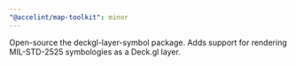 ```yaml
---
"@accelint/map-toolkit": minor
---
```


Open-source the deckgl-layer-symbol package. Adds support for rendering MIL-STD-2525 symbologies as a Deck.gl layer.
